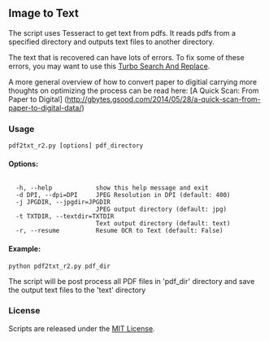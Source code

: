 ## Image to Text

The script uses Tesseract to get text from pdfs. It reads pdfs from a specified directory and outputs text files to another directory. 

The text that is recovered can have lots of errors. To fix some of these errors, you may want to use this [Turbo Search And Replace](https://github.com/soodoku/search-and-replace). 

A more general overview of how to convert paper to digitial carrying more thoughts on optimizing the process can be read here: [A Quick Scan: From Paper to Digital] (http://gbytes.gsood.com/2014/05/28/a-quick-scan-from-paper-to-digital-data/)

### Usage

<code>pdf2txt_r2.py [options] pdf_directory</code>

#### Options:
<pre><code>
  -h, --help            show this help message and exit
  -d DPI, --dpi=DPI     JPEG Resolution in DPI (default: 400)
  -j JPGDIR, --jpgdir=JPGDIR
                        JPEG output directory (default: jpg)
  -t TXTDIR, --textdir=TXTDIR
                        Text output directory (default: text)
  -r, --resume          Resume OCR to Text (default: False)
</code></pre>             

#### Example:
<code>python pdf2txt_r2.py pdf_dir </code>  

The script will be post process all PDF files in 'pdf_dir' directory and save the output text files to the 'text' directory

### License
Scripts are released under the [MIT License](https://github.com/soodoku/Lat-Long-to-Zip/blob/master/License%20for%20Scripts.md).


